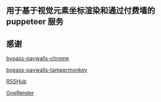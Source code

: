



##  用于基于视觉元素坐标渲染和通过付费墙的puppeteer 服务


## 感谢
[bypass-paywalls-chrome](https://github.com/iamadamdev/bypass-paywalls-chrome)

[bypass-paywalls-tampermonkey](https://github.com/LegeBeker/bypass-paywalls-tampermonkey)

[RSSHub](https://github.com/DIYgod/RSSHub)

[GneRender](https://github.com/GeneralNewsExtractor/GneRender)
